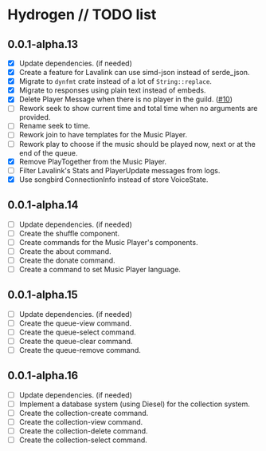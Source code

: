 # Hydrogen // TODO list

## 0.0.1-alpha.13

- [x] Update dependencies. (if needed)
- [x] Create a feature for Lavalink can use simd-json instead of serde_json.
- [x] Migrate to `dynfmt` crate instead of a lot of `String::replace`.
- [x] Migrate to responses using plain text instead of embeds.
- [x] Delete Player Message when there is no player in the
  guild. ([#10](https://github.com/nashiradeer/hydrogen-bot/issues/10))
- [ ] Rework seek to show current time and total time when no arguments are provided.
- [ ] Rename seek to time.
- [ ] Rework join to have templates for the Music Player.
- [ ] Rework play to choose if the music should be played now, next or at the end of the queue.
- [x] Remove PlayTogether from the Music Player.
- [ ] Filter Lavalink's Stats and PlayerUpdate messages from logs.
- [x] Use songbird ConnectionInfo instead of store VoiceState.

## 0.0.1-alpha.14

- [ ] Update dependencies. (if needed)
- [ ] Create the shuffle component.
- [ ] Create commands for the Music Player's components.
- [ ] Create the about command.
- [ ] Create the donate command.
- [ ] Create a command to set Music Player language.

## 0.0.1-alpha.15

- [ ] Update dependencies. (if needed)
- [ ] Create the queue-view command.
- [ ] Create the queue-select command.
- [ ] Create the queue-clear command.
- [ ] Create the queue-remove command.

## 0.0.1-alpha.16

- [ ] Update dependencies. (if needed)
- [ ] Implement a database system (using Diesel) for the collection system.
- [ ] Create the collection-create command.
- [ ] Create the collection-view command.
- [ ] Create the collection-delete command.
- [ ] Create the collection-select command.
